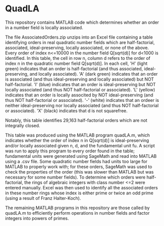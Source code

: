 # QuadLA
This repository contains MATLAB code which determines whether an order in a number field is locally associated.

The file AssociatedOrders.zip unzips into an Excel file containing a table identifying orders in real quadratic number fields which are half-factorial, associated, ideal-preserving, locally associated, or none of the above.
Every order of index n<=10000 in the number field Q[sqrt(d)] for d<1000 is identified.
In this table, the cell in row n, column d refers to the order of index n in the quadratic number field Q[sqrt(d)].
In each cell, 'H' (light green) indicates that an order is half-factorial (and thus associated, ideal-preserving, and locally associated).
'A' (dark green) indicates that an order is associated (and thus ideal-preserving and locally associated) but NOT half-factorial.
'I' (blue) indicates that an order is ideal-preserving but NOT locally associated (and thus NOT half-factorial or associated).
'L' (yellow) indicates that an order is locally associted by NOT ideal-preserving (and thus NOT half-factorial or associated).
'-' (white) indicates that an ordeer is neither ideal-preserving nor locally associated (and thus NOT half-factorial or associated).
'X' (black) indicates that d is not squarefree.

Notably, this table identifies 29,163 half-factorial orders which are not integrally closed.

This table was produced using the MATLAB program quadLA.m, which indicates whether the order of index n in Q[sqrt(d)] is ideal-preserving and/or locally associated given n, d, and the fundamental unit fu.
A script was run to apply this program to every order found in the table; fundamental units were generated using SageMath and read into MATLAB using a .csv file.
Some quadratic number fields had units too large for MATLAB to properly work with; for these orders, SageMath was used to check the properties of the order (this was slower than MATLAB but was necessary for some number fields).
To determine which orders were half-factorial, the rings of algebraic integers with class number <=2 were entered manually. Excel was then used to identify all the associated orders in these number rings whose index is either prime or twice an odd prime (using a result of Franz Halter-Koch).

The remaining MATLAB programs in this repository are those called by quadLA.m to efficiently perform operations in number fields and factor integers into powers of primes.
